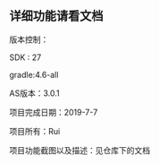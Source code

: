 ## 详细功能请看文档

版本控制：

SDK : 27

gradle:4.6-all

AS版本：3.0.1

项目完成日期：2019-7-7 

项目所有：Rui

项目功能截图以及描述：见仓库下的文档
